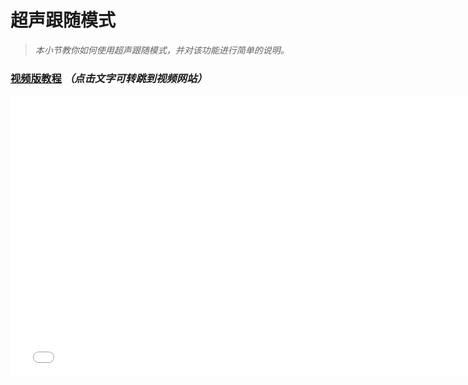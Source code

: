 # 超声跟随模式

> *本小节教你如何使用超声跟随模式，并对该功能进行简单的说明。* 

### [视频版教程](https://www.bilibili.com/video/av85666956/) *（点击文字可转跳到视频网站）*

<iframe width="760" height="450" src="//player.bilibili.com/player.html?aid=85666956&cid=146423951&page=1" scrolling="no" border="0" frameborder="no" framespacing="0" allowfullscreen="true"> </iframe>